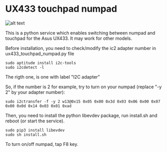 # UX433 touchpad numpad

![alt text](https://github.com/mohamed-badaoui/ux433-touchpad-numpad/blob/main/Asus-ZenBook-UX433FA.jpg)

This is a python service which enables switching between numpad and touchpad for the Asus UX433.
It may work for other models.

Before installation, you need to check/modify the ic2 adapter number in ux433_touchpad_numpad.py file
```
sudo aptitude install i2c-tools
sudo i2cdetect -l
```
The rigth one, is one with label "I2C adapter"

So, if the number is 2 for example, try to turn on your numpad (replace "-y 2" by your adapter number):
```
sudo i2ctransfer -f -y 2 w13@0x15 0x05 0x00 0x3d 0x03 0x06 0x00 0x07 0x00 0x0d 0x14 0x03 0x01 0xad
```

Then, you need to install the python libevdev package, run install.sh and reboot (or start the service).

```
sudo pip3 install libevdev
sudo sh install.sh
```
To turn on/off numpad, tap F8 key. 

